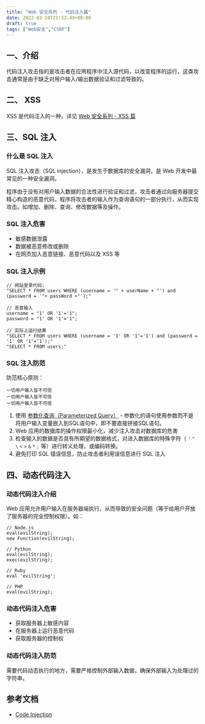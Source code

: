 ```yaml
---
title: "Web 安全系列 - 代码注入篇"
date: 2022-03-18T21:33:49+08:00
draft: true
tags: ["Web安全","CSRF"]
---
```


## 一、介绍

代码注入攻击指的是攻击者在应用程序中注入源代码，以改变程序的运行，这类攻击通常是由于缺乏对用户输入/输出数据验证和过滤导致的。


## 二、 XSS

XSS 是代码注入的一种，详见 [Web 安全系列 - XSS 篇](https://bingdian.io/develop/web-security-xss/)

## 三、SQL 注入

### 什么是 SQL 注入

SQL 注入攻击（SQL injection），是发生于数据库的安全漏洞，是 Web 开发中最常见的一种安全漏洞。

程序由于没有对用户输入数据的合法性进行验证和过滤，攻击者通过向服务器提交精心构造的恶意代码，程序将攻击者的输入作为查询语句的一部分执行，从而实现攻击。如增加、删除、查询、修改数据等及操作。

### SQL 注入危害

- 敏感数据泄露
- 数据被恶意修改或删除
- 在网页加入恶意链接、恶意代码以及 XSS 等

### SQL 注入示例

    // 网站登录代码:
    "SELECT * FROM users WHERE (username = '" + userName + "') and (password = '"+ passWord +"');"
    
    // 恶意输入
    username = "1' OR '1'='1";
    password = "1' OR '1'='1";
    
    // 实际上运行结果
    "SELECT * FROM users WHERE (username = '1' OR '1'='1') and (password = '1' OR '1'='1');"
    "SELECT * FROM users;"

### SQL 注入防范

防范核心原则：

    一切用户输入皆不可信
    一切用户输入皆不可信
    一切用户输入皆不可信

1. 使用 [参数化查询（Parameterized Query）](https://zh.wikipedia.org/wiki/%E5%8F%83%E6%95%B8%E5%8C%96%E6%9F%A5%E8%A9%A2) - 参数化的语句使用参数而不是将用户输入变量嵌入到SQL语句中，即不要直接拼接SQL语句。
2. Web 应用的数据库的操作权限最小化，减少注入攻击对数据库的危害 
3. 检查输入的数据是否具有所期望的数据格式，对进入数据库的特殊字符（ `'` `"` `\` `<` `>` `&` `*` `;` 等）进行转义处理，或编码转换。
4. 避免打印 SQL 错误信息，防止攻击者利用误信息进行 SQL 注入


## 四、动态代码注入

### 动态代码注入介绍

Web 应用允许用户输入在服务器端执行，从而导致的安全问题（等于给用户开放了服务器的完全控制权限）。如：

    // Node.js
    eval(evilString);
    new Function(evilString);
    
    // Python
    eval(evilString);
    exec(evilString);
    
    // Ruby
    eval 'evilString';
    
    // PHP
    eval(evilString);

### 动态代码注入危害

- 获取服务器上敏感内容
- 在服务器上运行恶意代码
- 获取服务器的控制权

### 动态代码注入防范

需要代码动态执行的地方，需要严格控制外部输入数据，确保外部输入为处理过的字符串。

## 参考文档

- [Code Injection](https://owasp.org/www-community/attacks/Code_Injection)
